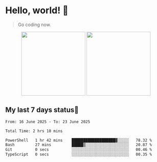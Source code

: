 # Hello, world! 🥰
> Go coding now.

<div align="center">
<div><img src="https://github-readme-stats.vercel.app/api?username=Xrondev&count_private=true" height="200px"/> <img src="https://github-readme-stats.vercel.app/api/top-langs/?username=Xrondev" height="200px"/></div>
</div>
<div align="center"></div>  

## My last 7 days status🧐

<!--START_SECTION:waka-->

```txt
From: 16 June 2025 - To: 23 June 2025

Total Time: 2 hrs 10 mins

PowerShell   1 hr 42 mins    ███████████████████▓░░░░░   78.32 %
Bash         27 mins         █████▒░░░░░░░░░░░░░░░░░░░   20.87 %
Git          0 secs          ░░░░░░░░░░░░░░░░░░░░░░░░░   00.46 %
TypeScript   0 secs          ░░░░░░░░░░░░░░░░░░░░░░░░░   00.35 %
```

<!--END_SECTION:waka-->
